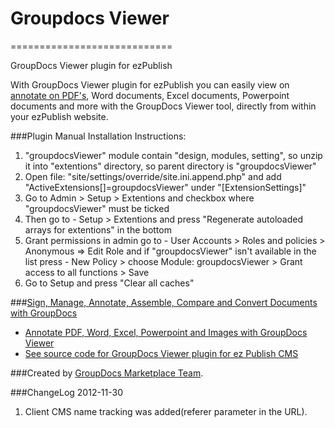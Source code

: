 # Groupdocs Viewer
============================

GroupDocs Viewer plugin for ezPublish

With GroupDocs Viewer plugin for ezPublish you can easily view on [annotate on PDF's](http://groupdocs.com/apps/viewer), Word documents, Excel documents, Powerpoint documents and more with the GroupDocs Viewer tool, directly from within your ezPublish website.

###Plugin Manual Installation Instructions:
1. "groupdocsViewer" module contain "design, modules, setting", so unzip it into "extentions" directory, so parent directory is "groupdocsViewer"
2. Open file: "site/settings/override/site.ini.append.php" and add "ActiveExtensions[]=groupdocsViewer" under "[ExtensionSettings]"
3. Go to Admin > Setup > Extentions and checkbox where "groupdocsViewer" must be ticked
4. Then go to - Setup > Extentions and press "Regenerate autoloaded arrays for extentions" in the bottom
5. Grant permissions in admin go to - User Accounts > Roles and policies > Anonymous => Edit Role and if "groupdocsViewer" isn't available in the list press - New Policy > choose Module: groupdocsViewer > Grant access to all functions > Save
6. Go to Setup and press "Clear all caches"


###[Sign, Manage, Annotate, Assemble, Compare and Convert Documents with GroupDocs](http://groupdocs.com)
* [Annotate PDF, Word, Excel, Powerpoint and Images with GroupDocs Viewer](http://groupdocs.com/apps/viewer)
* [See source code for GroupDocs Viewer plugin for ez Publish CMS](https://github.com/groupdocs/ezpublish-groupdocs-viewer-source)

###Created by [GroupDocs Marketplace Team](http://groupdocs.com/marketplace/plugins).

###ChangeLog
2012-11-30
1.  Client CMS name tracking was added(referer parameter in the URL).
